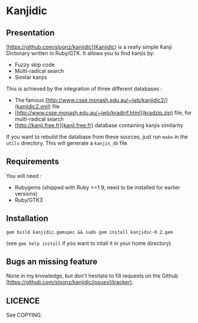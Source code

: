 # Kanjidic
## Presentation

[https://github.com/sloonz/kanjidic](Kanjidic) is a really simple Kanji
Dictonary written in Ruby/GTK. It allows you to find kanjis by:

* Fuzzy skip code
* Multi-radical search
* Similar kanjis

This is achieved by the integration of three different databases :

* The famous
[http://www.csse.monash.edu.au/~jwb/kanjidic2/](kanjidic2.xml) file
* [http://www.csse.monash.edu.au/~jwb/kradinf.html](kradzip.zip) file,
for multi-radical search
* [http://kanji.free.fr](kanji.free.fr) database containing kanjis
similarity

If you want to rebuild the database from these sources, just run `make`
in the `utils` directory. This will generate a `kanjis_db` file.

## Requirements

You will need :

* Rubygems (shipped with Ruby >=1.9, need to be installed for earlier
versions)
* Ruby/GTK3

## Installation

`gem build kanjidic.gemspec && sudo gem install kanjidic-0.2.gem`

(see `gem help install` if you want to intall it in your home directory)

## Bugs an missing feature

None in my knowledge, but don't hesitate to fill requests on the Github
[https://github.com/sloonz/kanjidic/issues](tracker).

## LICENCE

See COPYING.
